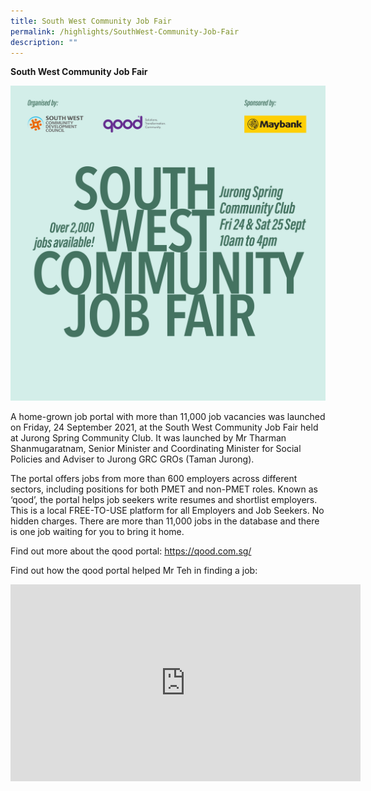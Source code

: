 ```yaml
---
title: South West Community Job Fair
permalink: /highlights/SouthWest-Community-Job-Fair
description: ""
---
```

**South West Community Job Fair**

![Job  Fair](/images/Highlights/CommJobFair%20hr.jpg)

A home-grown job portal with more than 11,000 job vacancies was launched on Friday, 24 September 2021, at the South West Community Job Fair held at Jurong Spring Community Club. It was launched by Mr Tharman Shanmugaratnam, Senior Minister and Coordinating Minister for Social Policies and Adviser to Jurong GRC GROs (Taman Jurong).

The portal offers jobs from more than 600 employers across different sectors, including positions for both PMET and non-PMET roles. Known as ‘qood’, the portal helps job seekers write resumes and shortlist employers. This is a local FREE-TO-USE platform for all Employers and Job Seekers. No hidden charges. There are more than 11,000 jobs in the database and there is one job waiting for you to bring it home.

Find out more about the qood portal: https://qood.com.sg/

Find out how the qood portal helped Mr Teh in finding a job: 

<iframe width="560" height="315" src="https://www.youtube.com/embed/tuvQMkpJdus" title="YouTube video player" frameborder="0" allow="accelerometer; autoplay; clipboard-write; encrypted-media; gyroscope; picture-in-picture" allowfullscreen></iframe>